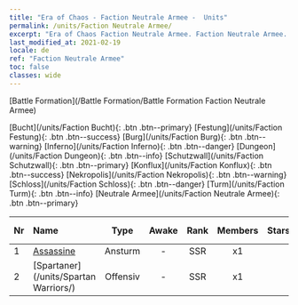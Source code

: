 ```yaml
---
title: "Era of Chaos - Faction Neutrale Armee -  Units"
permalink: /units/Faction Neutrale Armee/
excerpt: "Era of Chaos Faction Neutrale Armee. Faction Neutrale Armee. List of Faction in Era of Chaos"
last_modified_at: 2021-02-19
locale: de
ref: "Faction Neutrale Armee"
toc: false
classes: wide
---
```

  [Battle Formation](/Battle Formation/Battle Formation Faction Neutrale Armee)

 [Bucht](/units/Faction Bucht){: .btn .btn--primary} [Festung](/units/Faction Festung){: .btn .btn--success} [Burg](/units/Faction Burg){: .btn .btn--warning} [Inferno](/units/Faction Inferno){: .btn .btn--danger} [Dungeon](/units/Faction Dungeon){: .btn .btn--info} [Schutzwall](/units/Faction Schutzwall){: .btn .btn--primary} [Konflux](/units/Faction Konflux){: .btn .btn--success} [Nekropolis](/units/Faction Nekropolis){: .btn .btn--warning} [Schloss](/units/Faction Schloss){: .btn .btn--danger} [Turm](/units/Faction Turm){: .btn .btn--info} [Neutrale Armee](/units/Faction Neutrale Armee){: .btn .btn--primary} 

  | Nr |         Name        |   Type   | Awake |    Rank   |   Members     |  Stars  |  Attack  |     HP    | Awaken Name  |
  |:---|:--------------------|:--------:|:-----:|:---------:|:-------------:|:-------:|:--------:|:---------:|:-------------|
  | 1 | [Assassine](/units/Assassin/) | Ansturm | - | SSR | x1 | <i class="fas fa-star"/><i class="fas fa-star"/><i class="fas fa-star"/> | 269.0 | 2119 |   -   |
  | 2 | [Spartaner](/units/Spartan Warriors/) | Offensiv | - | SSR | x1 | <i class="fas fa-star"/><i class="fas fa-star"/><i class="fas fa-star"/> | 216.0 | 2825 |   -   |
